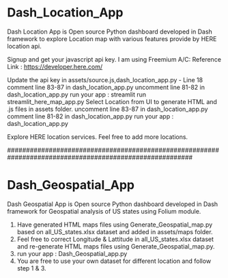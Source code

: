 # Dash_Location_App 

Dash Location App is Open source Python dashboard developed in Dash framework to explore Location map with various features provide by HERE location api.

Signup and get your javascript api key. I am using Freemium A/C: Reference Link : https://developer.here.com/

Update the api key in assets/source.js,dash_location_app.py - Line 18
comment line 83-87 in dash_location_app.py
uncomment line 81-82 in dash_location_app.py
run your app : streamlit run streamlit_here_map_app.py
Select Location from UI to generate HTML and .js files in assets folder.
uncomment line 83-87 in dash_location_app.py
comment line 81-82 in dash_location_app.py
run your app : dash_location_app.py

Explore HERE location services. Feel free to add more locations.

#########################################################################################################

# Dash_Geospatial_App 

Dash Geospatial App is Open source Python dashboard developed in Dash framework for Geospatial analysis of US states using Folium module.

1) Have generated HTML maps files using Generate_Geospatial_map.py based on all_US_states.xlsx dataset and added in assets/maps folder.
2) Feel free to correct Longitude & Lattitude in all_US_states.xlsx dataset and re-generate HTML maps files using Generate_Geospatial_map.py.
3) run your app : Dash_Geospatial_app.py
4) You are free to use your own dataset for different location and follow step 1 & 3.
